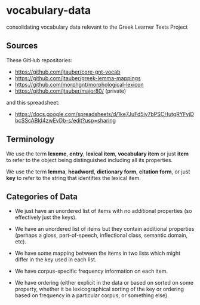 # vocabulary-data

consolidating vocabulary data relevant to the Greek Learner Texts Project


## Sources

These GitHub repositories:

* https://github.com/jtauber/core-gnt-vocab
* https://github.com/jtauber/greek-lemma-mappings
* https://github.com/morphgnt/morphological-lexicon
* https://github.com/jtauber/major80/ (private)

and this spreadsheet:

* https://docs.google.com/spreadsheets/d/1ke7JuFd5iy7bPSCHutgRYFvjDbcSScABld4zwEvDb-s/edit?usp=sharing


## Terminology

We use the term **lexeme**, **entry**, **lexical item**, **vocabulary item** or just **item** to refer to the object being distinguished including all its properties.

We use the term **lemma**, **headword**, **dictionary form**, **citation form**, or just **key** to refer to the string that identifies the lexical item.


## Categories of Data

* We just have an unordered list of items with no additional properties (so effectively just the keys).

* We have an unordered list of items but they contain additional properties (perhaps a gloss, part-of-speech, inflectional class, semantic domain, etc).

* We have some mapping between the items in two lists which might differ in the key used in each list.

* We have corpus-specific frequency information on each item.

* We have ordering (either explicit in the data or based on sorted on some property, whether it be lexicographical sorting of the key or ordering based on frequency in a particular corpus, or something else).
